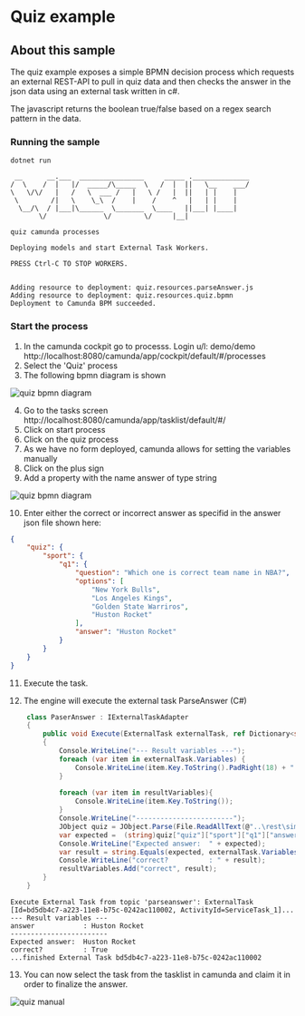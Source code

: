 # Quiz example

## About this sample

The quiz example exposes a simple BPMN decision process which requests an external REST-API to pull in quiz data and then checks the answer in the json data using an external task written in c#.

The javascript returns the boolean true/false based on a regex search pattern in the data.

### Running the sample

```
dotnet run

 __      __.___  ________________     _____ .______________
/  \    /  |   |/  _____/\_____  \   /  |  ||   \__    ___/
\   \/\/   |   /   \  ___ /   |   \ /   |  ||   | |    |
 \        /|   \    \_\  /    |    /    ^   |   | |    |
  \__/\  / |___|\______  \_______  \____   ||___| |____|
       \/              \/        \/     |__|

quiz camunda processes

Deploying models and start External Task Workers.

PRESS Ctrl-C TO STOP WORKERS.


Adding resource to deployment: quiz.resources.parseAnswer.js
Adding resource to deployment: quiz.resources.quiz.bpmn
Deployment to Camunda BPM succeeded.
```
### Start the process

1. In the camunda cockpit go to processs. Login u/l: demo/demo  
http://localhost:8080/camunda/app/cockpit/default/#/processes
2. Select the 'Quiz' process
3. The following bpmn diagram is shown

![quiz bpmn diagram](../doc/quiz.bpmn.png)

4. Go to the tasks screen  http://localhost:8080/camunda/app/tasklist/default/#/
5. Click on start process
6. Click on the quiz process
7. As we have no form deployed, camunda allows for setting the variables manually
8. Click on the plus sign
9. Add a property with the name answer of type string

![quiz bpmn diagram](../doc/quiz.variables.png)

10. Enter either the correct or incorrect answer as specifid in the answer json file shown here:
```json
{
    "quiz": {
        "sport": {
            "q1": {
                "question": "Which one is correct team name in NBA?",
                "options": [
                    "New York Bulls",
                    "Los Angeles Kings",
                    "Golden State Warriros",
                    "Huston Rocket"
                ],
                "answer": "Huston Rocket"
            }
        }
    }
}
```
11. Execute the task.

12. The engine will execute the external task ParseAnswer (C#)

```csharp
    class PaserAnswer : IExternalTaskAdapter
    {
        public void Execute(ExternalTask externalTask, ref Dictionary<string, object> resultVariables)
        {
            Console.WriteLine("--- Result variables ---");
            foreach (var item in externalTask.Variables) {
                Console.WriteLine(item.Key.ToString().PadRight(18) + ": " + item.Value.Value.ToString() );
            }
            
            foreach (var item in resultVariables){
                Console.WriteLine(item.Key.ToString());
            }
            Console.WriteLine("------------------------");
            JObject quiz = JObject.Parse(File.ReadAllText(@"..\rest\simple-response.json"));
            var expected =  (string)quiz["quiz"]["sport"]["q1"]["answer"];
            Console.WriteLine("Expected answer:  " + expected);
            var result = string.Equals(expected, externalTask.Variables["answer"].Value);
            Console.WriteLine("correct?          : " + result);
            resultVariables.Add("correct", result);
        }
    }
```
```pre
Execute External Task from topic 'parseanswer': ExternalTask [Id=bd5db4c7-a223-11e8-b75c-0242ac110002, ActivityId=ServiceTask_1]...
--- Result variables ---
answer            : Huston Rocket
------------------------
Expected answer:  Huston Rocket
correct?          : True
...finished External Task bd5db4c7-a223-11e8-b75c-0242ac110002
```

13. You can now select the task from the tasklist in camunda and claim it in order to finalize the answer.

![quiz manual](../doc/quiz.manual.png)